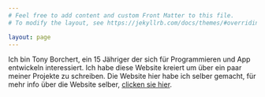 ```yaml
---
# Feel free to add content and custom Front Matter to this file.
# To modify the layout, see https://jekyllrb.com/docs/themes/#overriding-theme-defaults

layout: page
---
```


Ich bin Tony Borchert, ein 15 Jähriger der sich für Programmieren und App entwickeln interessiert. Ich habe diese Website kreiert um über ein paar meiner Projekte zu schreiben. Die Website hier habe ich selber gemacht, für mehr info über die Website selber, [clicken sie hier](https://tonyborchert.xyz/website/).
